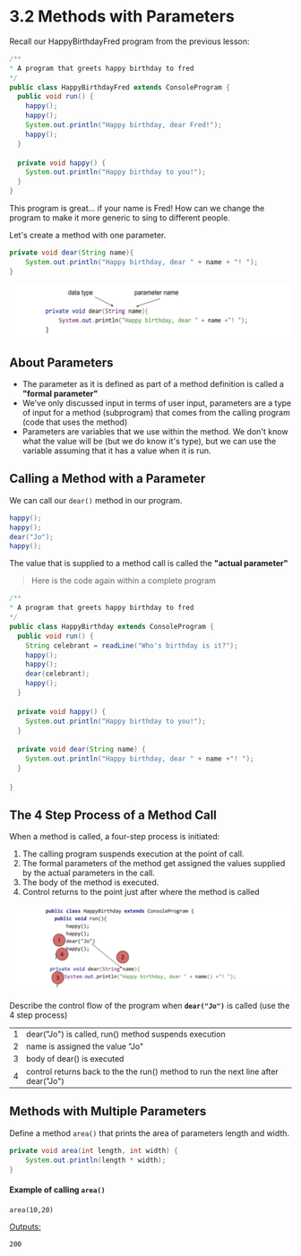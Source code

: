 # 3.2 Methods with Parameters

Recall our HappyBirthdayFred program from the previous lesson:

```java
/**
* A program that greets happy birthday to fred
*/
public class HappyBirthdayFred extends ConsoleProgram {
  public void run() {
    happy();
    happy();
    System.out.println("Happy birthday, dear Fred!");
    happy();
  }

  private void happy() {
    System.out.println("Happy birthday to you!");
  }
}
```

This program is great… if your name is Fred!   How can we change the program to make it more generic to sing to different people.

Let's create a method with one parameter.
```java
private void dear(String name){
    System.out.println("Happy birthday, dear " + name + "! ");
}
```
![pic1](pic1.png)


## About Parameters

* The parameter as it is defined as part of a method definition is called a **"formal parameter"**
* We've only discussed input in terms of user input, parameters are a type of input for a method (subprogram) that comes from the calling program (code that uses the method)
* Parameters are variables that we use within the method.  We don't know what the value will be (but we do know it's type), but we can use the variable assuming that it has a value when it is run.


## Calling a Method with a Parameter

We can call our `dear()` method in our program.

```java
happy();
happy();
dear("Jo");
happy();
```


The value that is supplied to a method call is called the **"actual parameter"**
>Here is the code again within a complete program

```java
/**
* A program that greets happy birthday to fred
*/
public class HappyBirthday extends ConsoleProgram {
  public void run() {
    String celebrant = readLine("Who's birthday is it?");
    happy();
    happy();
    dear(celebrant);       
    happy();
  }

  private void happy() {
    System.out.println("Happy birthday to you!");
  }

  private void dear(String name) {
    System.out.println("Happy birthday, dear " + name +"! ");
  }

}
```

## The 4 Step Process of a Method Call

When a method is called, a four-step process is initiated:
1. The calling program suspends execution at the point of call.
2. The formal parameters of the method get assigned the values supplied by the actual parameters in the call.
3. The body of the method is executed.
4. Control returns to the point just after where the method is called

![pic2](pic2.png)

Describe the control flow of the program when **`dear("Jo")`** is called (use the 4 step process)

<table>
  <tr>
   <td>1
   </td>
   <td>dear("Jo") is called, run() method suspends execution
   </td>
  </tr>
  <tr>
   <td>2
   </td>
   <td>name is assigned the value "Jo"
   </td>
  </tr>
  <tr>
   <td>3
   </td>
   <td>body of dear() is executed
   </td>
  </tr>
  <tr>
   <td>4
   </td>
   <td>control returns back to the the run() method to run the next line after dear("Jo")
   </td>
  </tr>
</table>

## Methods with Multiple Parameters

Define a method `area()` that prints the area of parameters length and width.

```java
private void area(int length, int width) {
    System.out.println(length * width);  
}
```

#### Example of calling `area()`
```
area(10,20)
```

<ins>Outputs:</ins>
```
200
```

